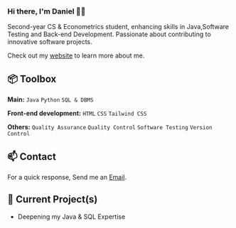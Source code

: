 
### Hi there, I'm Daniel 👋🏼

Second-year CS & Econometrics student, enhancing skills in Java,Software Testing and Back-end Development. Passionate about contributing to innovative software projects.

Check out my [website](https://www.heisdanielade.xyz/) to learn more about me.


 
## 📦 Toolbox
**Main:** `Java` `Python` `SQL & DBMS`
 
**Front-end development:** `HTML` `CSS` `Tailwind CSS`

**Others:** `Quality Assurance` `Quality Control` `Software Testing` `Version Control`
 


## 📫 Contact
For a quick response, Send me an [Email](mailto:danieladeofficial@gmail.com). 


 
## 🤖 Current Project(s)
- Deepening my Java & SQL Expertise
